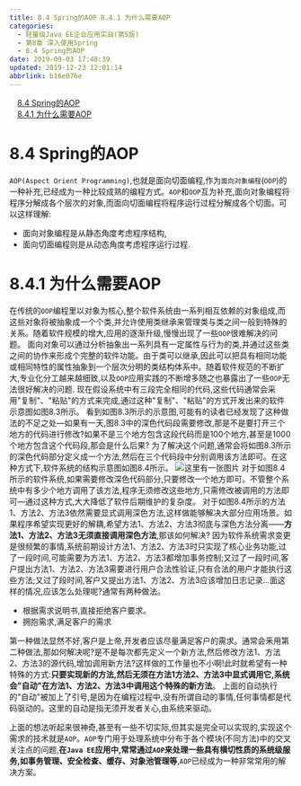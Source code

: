 ```yaml
---
title: 8.4 Spring的AOP 8.4.1 为什么需要AOP
categories: 
  - 轻量级Java EE企业应用实战(第5版)
  - 第8章 深入使用Spring
  - 8.4 Spring的AOP
date: 2019-09-03 17:48:39
updated: 2019-12-23 12:01:14
abbrlink: b16e076e
---
```

<div id='my_toc'><a href="/JavaReadingNotes/b16e076e/#8-4-Spring的AOP" class="header_1">8.4 Spring的AOP</a>&nbsp;<br><a href="/JavaReadingNotes/b16e076e/#8-4-1-为什么需要AOP" class="header_1">8.4.1 为什么需要AOP</a>&nbsp;<br></div>
<style>.header_1{margin-left: 1em;}.header_2{margin-left: 2em;}.header_3{margin-left: 3em;}.header_4{margin-left: 4em;}.header_5{margin-left: 5em;}.header_6{margin-left: 6em;}</style>
<!--more-->
<script>if (navigator.platform.search('arm')==-1){document.getElementById('my_toc').style.display = 'none';}var e,p = document.getElementsByTagName('p');while (p.length>0) {e = p[0];e.parentElement.removeChild(e);}</script>

<!--end-->
<!--SSTStart-->
# 8.4 Spring的AOP #
`AOP(Aspect Orient Programming)`,也就是面向切面编程,作为`面向对象编程`(`OOP`)的一种补充,已经成为一种比较成熟的编程方式。`AOP`和`OOP`互为补充,面向对象编程将程序分解成各个层次的对象,而面向切面编程将程序运行过程分解成各个切面。可以这样理解:
- 面向对象编程是从静态角度考虑程序结构,
- 面向切面编程则是从动态角度考虑程序运行过程.
<!--SSTStop-->

# 8.4.1 为什么需要AOP #
在传统的`OOP`编程里以对象为核心,整个软件系统由一系列相互依赖的对象组成,而这些对象将被抽象成一个个类,并允许使用类继承来管理类与类之间一般到特殊的关系。随着软件规模的增大,应用的逐渐升级,慢慢出现了一些`OOP`很难解决的问题。
面向对象可以通过分析抽象出一系列具有一定属性与行为的类,并通过这些类之间的协作来形成个完整的软件功能。由于类可以继承,因此可以把具有相同功能或相同特性的属性抽象到一个层次分明的类结构体系中。随着软件规范的不断扩大,专业化分工越来越细致,以及`OOP`应用实践的不断增多随之也暴露出了一些`OOP`无法很好解决的问题.
现在假设系统中有三段完全相同的代码,这些代码通常会采用"复制"、"粘贴"的方式来完成,通过这种"复制"、"粘贴"的方式开发出来的软件示意图如图8.3所示。
看到如图8.3所示的示意图,可能有的读者已经发现了这种做法的不足之处—如果有一天,图8.3中的深色代码段需要修改,那是不是要打开三个地方的代码进行修改?如果不是三个地方包含这段代码而是100个地方,甚至是1000个地方包含这个代码段,那会是什么后果?
为了解决这个问题,通常会将如图8.3所示的深色代码部分定义成一个方法,然后在三个代码段中分别调用该方法即可。在这种方式下,软件系统的结构示意图如图8.4所示。
![这里有一张图片](https://image-1257720033.cos.ap-shanghai.myqcloud.com/blog/readbooknote/QingLiangJiJavaEEQiYeYingYongShiZhan5/ch8/2.png)
对于如图8.4所示的软件系统,如果需要修改深色代码部分,只要修改一个地方即可。不管整个系统中有多少个地方调用了该方法,程序无须修改这些地方,只需修改被调用的方法即可—通过这种方式,大大降低了软件后期维护的复杂度。
对于如图8.4所示的方法1、方法2、方法3依然需要显式调用深色方法,这样做能够解决大部分应用场景。如果程序希望实现更好的解耦,希望方法1、方法2、方法3彻底与深色方法分离——**方法1、方法2、方法3无须直接调用深色方法**,那该如何解决?
因为软件系统需求变更是很频繁的事情,系统前期设计方法1、方法2、方法3时只实现了核心业务功能,过了一段时间,可能需要为方法1、方法2、方法3都增加事务控制;又过了一段时间,客户提出方法1、方法2、方法3需要进行用户合法性验证,只有合法的用户才能执行这些方法;又过了段时间,客户又提出方法1、方法2、方法3应该增加日志记录...面这样的情况,应该怎么处理呢?通常有两种做法。
- 根据需求说明书,直接拒绝客户要求。
- 拥抱需求,满足客户的需求

第一种做法显然不好,客户是上帝,开发者应该尽量满足客户的需求。通常会釆用第二种做法,那如何解决呢?是不是每次都先定义一个新方法,然后修改方法1、方法2、方法3的源代码,增加调用新方法?这样做的工作量也不小啊!此时就希望有一种特殊的方式:**只要实现新的方法,然后无须在方法1方法2、方法3中显式调用它,系统会"自动"在方法1、方法2、方法3中调用这个特殊的新方法**。
上面的自动执行的"自动"被加上了引号,是因为在编程过程中,没有所谓自动的事情,任何事情都是代码驱动的。这里的自动是指无须开发者关心,由系统来驱动。

上面的想法听起来很神奇,甚至有一些不切实际,但其实是完全可以实现的,实现这个需求的技术就是`AOP`。`AOP`专门用于处理系统中分布于各个模块(不同方法)中的交叉关注点的问题,**在`Java EE`应用中,常常通过`AOP`来处理一些具有横切性质的系统级服务,如事务管理、安全检查、缓存、对象池管理等**,`AOP`已经成为一种非常常用的解决方案。

